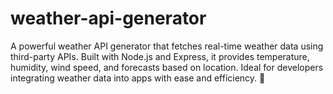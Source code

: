 # weather-api-generator
A powerful weather API generator that fetches real-time weather data using third-party APIs. Built with Node.js and Express, it provides temperature, humidity, wind speed, and forecasts based on location. Ideal for developers integrating weather data into apps with ease and efficiency. 🚀
